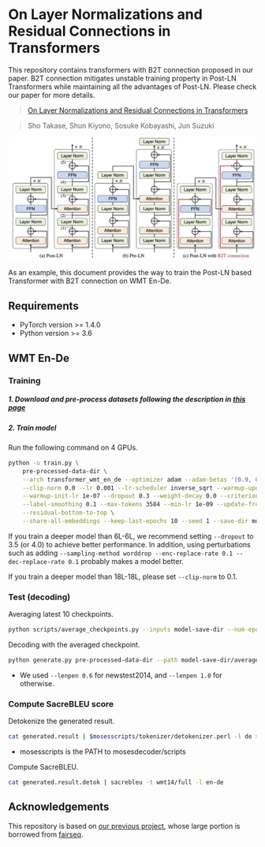 # On Layer Normalizations and Residual Connections in Transformers

This repository contains transformers with B2T connection proposed in our paper.
B2T connection mitigates unstable training property in Post-LN Transformers while maintaining all the advantages of Post-LN. Please check our paper for more details.

>[On Layer Normalizations and Residual Connections in Transformers](https://arxiv.org/abs/2206.00330)

>Sho Takase, Shun Kiyono, Sosuke Kobayashi, Jun Suzuki

![Method](./method.png "Methods")

As an example, this document provides the way to train the Post-LN based Transformer with B2T connection on WMT En-De.


## Requirements

- PyTorch version >= 1.4.0
- Python version >= 3.6


## WMT En-De

### Training

##### 1. Download and pre-process datasets following the description in [this page](https://github.com/pytorch/fairseq/tree/master/examples/scaling_nmt)

##### 2. Train model

Run the following command on 4 GPUs.

```bash
python -u train.py \
    pre-processed-data-dir \
    --arch transformer_wmt_en_de --optimizer adam --adam-betas '(0.9, 0.98)' \
    --clip-norm 0.0 --lr 0.001 --lr-scheduler inverse_sqrt --warmup-updates 4000 \
    --warmup-init-lr 1e-07 --dropout 0.3 --weight-decay 0.0 --criterion label_smoothed_cross_entropy \
    --label-smoothing 0.1 --max-tokens 3584 --min-lr 1e-09 --update-freq 32  --log-interval 100  --max-update 50000 \
    --residual-bottom-to-top \
    --share-all-embeddings --keep-last-epochs 10 --seed 1 --save-dir model-save-dir
```

If you train a deeper model than 6L-6L, we recommend setting `--dropout` to 3.5 (or 4.0) to achieve better performance.
In addition, using perturbations such as adding `--sampling-method worddrop --enc-replace-rate 0.1 --dec-replace-rate 0.1` probably makes a model better.

If you train a deeper model than 18L-18L, please set `--clip-norm` to 0.1.

### Test (decoding)

Averaging latest 10 checkpoints.

```bash
python scripts/average_checkpoints.py --inputs model-save-dir --num-epoch-checkpoints 10 --output model-save-dir/averaged.pt
```

Decoding with the averaged checkpoint.

```bash
python generate.py pre-processed-data-dir --path model-save-dir/averaged.pt  --beam 4 --lenpen 0.6 --remove-bpe | grep '^H' | sed 's/^H\-//g' | sort -t ' ' -k1,1 -n | cut -f 3- > generated.result
```

* We used ```--lenpen 0.6``` for newstest2014, and ```--lenpen 1.0``` for otherwise.


### Compute SacreBLEU score

Detokenize the generated result.

```bash
cat generated.result | $mosesscripts/tokenizer/detokenizer.perl -l de > generated.result.detok
```

* mosesscripts is the PATH to mosesdecoder/scripts

Compute SacreBLEU.

```bash
cat generated.result.detok | sacrebleu -t wmt14/full -l en-de
```

## Acknowledgements
This repository is based on [our previous project](https://github.com/takase/rethink_perturbations), whose large portion is borrowed from [fairseq](https://github.com/pytorch/fairseq).
